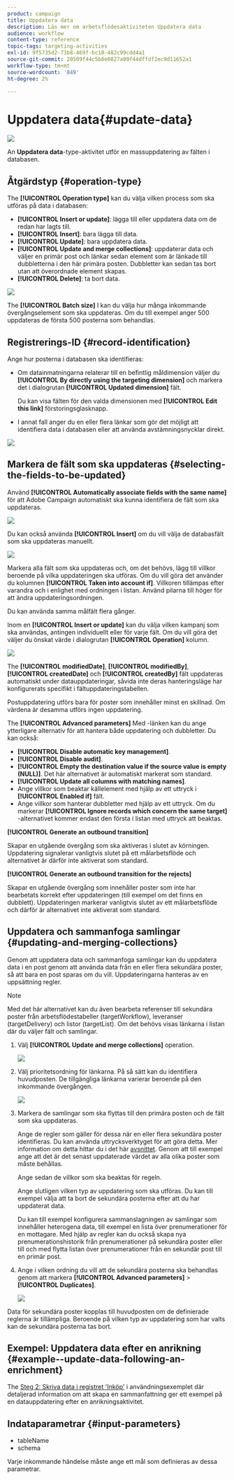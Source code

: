 ```yaml
---
product: campaign
title: Uppdatera data
description: Läs mer om arbetsflödesaktiviteten Uppdatera data
audience: workflow
content-type: reference
topic-tags: targeting-activities
exl-id: 9f5735d2-73b8-469f-bc10-482c99cdd4a1
source-git-commit: 20509f44c5b8e0827a09f44dffdf2ec9d11652a1
workflow-type: tm+mt
source-wordcount: '849'
ht-degree: 2%

---
```


# Uppdatera data{#update-data}

![](../../assets/common.svg)

An **Uppdatera data**-type-aktivitet utför en massuppdatering av fälten i databasen.

## Åtgärdstyp {#operation-type}

The **[!UICONTROL Operation type]** kan du välja vilken process som ska utföras på data i databasen:

* **[!UICONTROL Insert or update]**: lägga till eller uppdatera data om de redan har lagts till.
* **[!UICONTROL Insert]**: bara lägga till data.
* **[!UICONTROL Update]**: bara uppdatera data.
* **[!UICONTROL Update and merge collections]**: uppdaterar data och väljer en primär post och länkar sedan element som är länkade till dubbletterna i den här primära posten. Dubbletter kan sedan tas bort utan att överordnade element skapas.
* **[!UICONTROL Delete]**: ta bort data.

![](assets/s_advuser_update_data_1.png)

The **[!UICONTROL Batch size]** I kan du välja hur många inkommande övergångselement som ska uppdateras. Om du till exempel anger 500 uppdateras de första 500 posterna som behandlas.

## Registrerings-ID {#record-identification}

Ange hur posterna i databasen ska identifieras:

* Om datainmatningarna relaterar till en befintlig måldimension väljer du **[!UICONTROL By directly using the targeting dimension]** och markera det i dialogrutan **[!UICONTROL Updated dimension]** fält.

   Du kan visa fälten för den valda dimensionen med **[!UICONTROL Edit this link]** förstoringsglasknapp.

* I annat fall anger du en eller flera länkar som gör det möjligt att identifiera data i databasen eller att använda avstämningsnycklar direkt.

![](assets/s_advuser_update_data_2.png)

## Markera de fält som ska uppdateras {#selecting-the-fields-to-be-updated}

Använd **[!UICONTROL Automatically associate fields with the same name]** för att Adobe Campaign automatiskt ska kunna identifiera de fält som ska uppdateras.

![](assets/s_advuser_update_data_3b.png)

Du kan också använda **[!UICONTROL Insert]** om du vill välja de databasfält som ska uppdateras manuellt.

![](assets/s_advuser_update_data_3.png)

Markera alla fält som ska uppdateras och, om det behövs, lägg till villkor beroende på vilka uppdateringen ska utföras. Om du vill göra det använder du kolumnen **[!UICONTROL Taken into account if]**. Villkoren tillämpas efter varandra och i enlighet med ordningen i listan. Använd pilarna till höger för att ändra uppdateringsordningen.

Du kan använda samma målfält flera gånger.

Inom en **[!UICONTROL Insert or update]** kan du välja vilken kampanj som ska användas, antingen individuellt eller för varje fält. Om du vill göra det väljer du önskat värde i dialogrutan **[!UICONTROL Operation]** kolumn.

![](assets/s_advuser_update_data_5.png)

The **[!UICONTROL modifiedDate]**, **[!UICONTROL modifiedBy]**, **[!UICONTROL createdDate]** och **[!UICONTROL createdBy]** fält uppdateras automatiskt under datauppdateringar, såvida inte deras hanteringsläge har konfigurerats specifikt i fältuppdateringstabellen.

Postuppdatering utförs bara för poster som innehåller minst en skillnad. Om värdena är desamma utförs ingen uppdatering.

The **[!UICONTROL Advanced parameters]** Med -länken kan du ange ytterligare alternativ för att hantera både uppdatering och dubbletter. Du kan också:

* **[!UICONTROL Disable automatic key management]**.
* **[!UICONTROL Disable audit]**.
* **[!UICONTROL Empty the destination value if the source value is empty (NULL)]**. Det här alternativet är automatiskt markerat som standard.
* **[!UICONTROL Update all columns with matching names]**.
* Ange villkor som beaktar källelement med hjälp av ett uttryck i **[!UICONTROL Enabled if]** fält.
* Ange villkor som hanterar dubbletter med hjälp av ett uttryck. Om du markerar **[!UICONTROL Ignore records which concern the same target]** -alternativet kommer endast den första i listan med uttryck att beaktas.

**[!UICONTROL Generate an outbound transition]**

Skapar en utgående övergång som ska aktiveras i slutet av körningen. Uppdatering signalerar vanligtvis slutet på ett målarbetsflöde och alternativet är därför inte aktiverat som standard.

**[!UICONTROL Generate an outbound transition for the rejects]**

Skapar en utgående övergång som innehåller poster som inte har bearbetats korrekt efter uppdateringen (till exempel om det finns en dubblett). Uppdateringen markerar vanligtvis slutet av ett målarbetsflöde och därför är alternativet inte aktiverat som standard.

## Uppdatera och sammanfoga samlingar {#updating-and-merging-collections}

Genom att uppdatera data och sammanfoga samlingar kan du uppdatera data i en post genom att använda data från en eller flera sekundära poster, så att bara en post sparas om du vill. Uppdateringarna hanteras av en uppsättning regler.

>[!NOTE]
>
>Med det här alternativet kan du även bearbeta referenser till sekundära poster från arbetsflödestabeller (targetWorkflow), leveranser (targetDelivery) och listor (targetList). Om det behövs visas länkarna i listan där du väljer fält och samlingar.

1. Välj **[!UICONTROL Update and merge collections]** operation.

   ![](assets/update_and_merge_collections1.png)

1. Välj prioritetsordning för länkarna. På så sätt kan du identifiera huvudposten. De tillgängliga länkarna varierar beroende på den inkommande övergången.

   ![](assets/update_and_merge_collections2.png)

1. Markera de samlingar som ska flyttas till den primära posten och de fält som ska uppdateras.

   Ange de regler som gäller för dessa när en eller flera sekundära poster identifieras. Du kan använda uttrycksverktyget för att göra detta. Mer information om detta hittar du i det här [avsnittet](../../platform/using/defining-filter-conditions.md#building-expressions). Genom att till exempel ange att det är det senast uppdaterade värdet av alla olika poster som måste behållas.

   Ange sedan de villkor som ska beaktas för regeln.

   Ange slutligen vilken typ av uppdatering som ska utföras. Du kan till exempel välja att ta bort de sekundära posterna efter att du har uppdaterat data.

   Du kan till exempel konfigurera sammanslagningen av samlingar som innehåller heterogena data, till exempel en lista över prenumerationer för en mottagare. Med hjälp av regler kan du också skapa nya prenumerationshistorik från prenumerationer på sekundära poster eller till och med flytta listan över prenumerationer från en sekundär post till en primär post.

1. Ange i vilken ordning du vill att de sekundära posterna ska behandlas genom att markera **[!UICONTROL Advanced parameters]** > **[!UICONTROL Duplicates]**.

   ![](assets/update_and_merge_collections3.png)

Data för sekundära poster kopplas till huvudposten om de definierade reglerna är tillämpliga. Beroende på vilken typ av uppdatering som har valts kan de sekundära posterna tas bort.

## Exempel: Uppdatera data efter en anrikning {#example--update-data-following-an-enrichment}

The [Steg 2: Skriva data i registret &#39;Inköp&#39;](creating-a-summary-list.md#step-2--writing-enriched-data-to-the--purchases--table) i användningsexemplet där detaljerad information om att skapa en sammanfattning ger ett exempel på en datauppdatering efter en anrikningsaktivitet.

## Indataparametrar {#input-parameters}

* tableName
* schema

Varje inkommande händelse måste ange ett mål som definieras av dessa parametrar.
